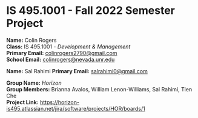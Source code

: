 # IS 495.1001 - Fall 2022 Semester Project  
**Name:** Colin Rogers  
**Class:** IS 495.1001 - *Development & Management*    
**Primary Email:** colinrogers2790@gmail.com  
**School Email:** colinrogers@nevada.unr.edu  

**Name:** Sal Rahimi 
**Primary Email:** salrahimi0@gmail.com 

**Group Name:** *Horizon*  
**Group Members:** Brianna Avalos, William Lenon-Williams, Sal Rahimi, Tien Che  
**Project Link:** https://horizon-is495.atlassian.net/jira/software/projects/HOR/boards/1
